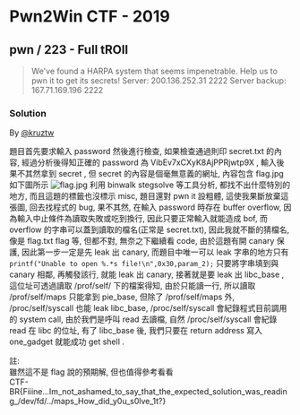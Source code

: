 # Pwn2Win CTF - 2019

## pwn / 223 - Full tROll

> We've found a HARPA system that seems impenetrable. Help us to pwn it to get its secrets!
> Server: 200.136.252.31 2222
> Server backup: 167.71.169.196 2222

### Solution

By [@kruztw](https://github.com/dreamisadream)

題目首先要求輸入 password 然後進行檢查, 如果檢查通過則印 secret.txt 的內容, 經過分析後得知正確的 password 為 VibEv7xCXyK8AjPPRjwtp9X , 輸入後果不其然拿到 secret , 但 secret 的內容是個毫無意義的網址, 內容包含 flag.jpg
如下圖所示
![flag.jpg](https://i.imgur.com/r8QJkRK.jpg)
利用 binwalk stegsolve 等工具分析, 都找不出什麼特別的地方, 而且這題的標籤也沒標示 misc, 題目還對 pwn it 設粗體, 這使我果斷放棄這張圖, 回去找程式的 bug, 果不其然, 在輸入 password 時存在 buffer overflow, 因為輸入中止條件為讀取失敗或吃到換行, 因此只要正常輸入就能造成 bof, 而 overflow 的字串可以蓋到讀取的檔名(正常是 secret.txt), 因此我就不斷的猜檔名, 像是 flag.txt flag 等, 但都不對, 無奈之下繼續看 code, 由於這題有開 canary 保護, 因此第一步一定是先 leak 出 canary, 而題目中唯一可以 leak 字串的地方只有 
`printf("Unable to open %.*s file!\n",0x30,param_2);`
只要將字串填到與 canary 相鄰, 再觸發該行, 就能 leak 出 canary, 接著就是要 leak 出 libc_base , 這位址可透過讀取 /prof/self/ 下的檔案得知, 由於只能讀一行, 所以讀取 /prof/self/maps 只能拿到 pie_base, 但除了 /prof/self/maps 外, /proc/self/syscall 也能 leak libc_base, /proc/self/syscall 會紀錄程式目前調用的 system call, 由於我們是呼叫 read 去讀檔, 自然 /proc/self/syscall 會紀錄 read 在 libc 的位址, 有了 libc_base 後, 我們只要在 return address 寫入 one_gadget 就能成功 get shell .

註:<br>
雖然這不是 flag 說的預期解, 但也值得參考看看
<br>
CTF-BR{Fiiine...Im_not_ashamed_to_say_that_the_expected_solution_was_reading_/dev/fd/../maps_How_did_y0u_s0lve_1t?}
